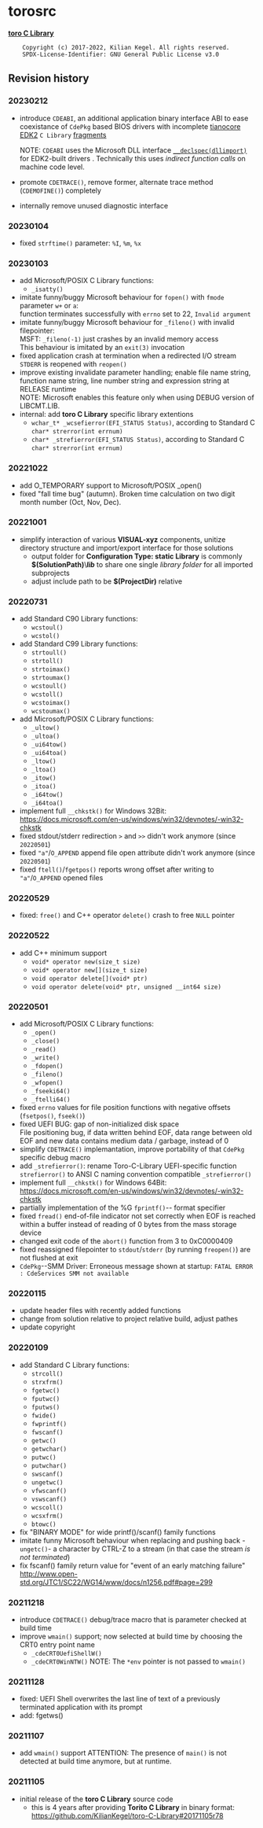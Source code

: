 # torosrc

[**toro C Library**](https://github.com/KilianKegel/toro-C-Library#toro-c-library-formerly-known-as-torito-c-library)

```
    Copyright (c) 2017-2022, Kilian Kegel. All rights reserved.
    SPDX-License-Identifier: GNU General Public License v3.0
```

## Revision history
### 20230212
* introduce `CDEABI`, an additional application binary interface ABI to ease coexistance of `CdePkg` based BIOS 
    drivers with incomplete [tianocore EDK2](https://github.com/tianocore/edk2) `C Library` 
    [fragments](https://github.com/tianocore/edk2/blob/master/CryptoPkg/Library/BaseCryptLib/SysCall/CrtWrapper.c#L603)

    NOTE: `CDEABI` uses the Microsoft DLL interface [`__declspec(dllimport)`](https://learn.microsoft.com/en-us/cpp/build/importing-into-an-application-using-declspec-dllimport?view=msvc-170) for EDK2-built drivers .
    Technically this uses *indirect function calls* on machine code level.
* promote `CDETRACE()`, remove former, alternate trace method (`CDEMOFINE()`) completely
* internally remove unused diagnostic interface
### 20230104
* fixed `strftime()` parameter: `%I`, `%m`, `%x`
### 20230103
* add Microsoft/POSIX C Library functions: 
    - `_isatty()`
* imitate funny/buggy Microsoft behaviour for `fopen()` with `fmode` parameter `w+` or `a`:<br>
  function terminates successfully with `errno` set to 22, `Invalid argument`
* imitate funny/buggy Microsoft behaviour for `_fileno()` with invalid filepointer:<br>
  MSFT: `_fileno(-1)` just crashes by an invalid memory access<br>
  This behaviour is imitated by an `exit(3)` invocation
* fixed application crash at termination when a redirected I/O stream `STDERR` is reopened with `reopen()`
* improve existing invalidate parameter handling; enable file name string, function name string, line number string and expression string
  at RELEASE runtime  
  NOTE: Microsoft enables this feature only when using DEBUG version of LIBCMT.LIB.
* internal: add **toro C Library** specific library extentions
    - `wchar_t* _wcsefierror(EFI_STATUS Status)`, according to Standard C `char* strerror(int errnum)`
    - `char* _strefierror(EFI_STATUS Status)`, according to Standard C `char* strerror(int errnum)`
### 20221022
* add O_TEMPORARY support to Microsoft/POSIX _open()
* fixed "fall time bug" (autumn). Broken time calculation on 
  two digit month number (Oct, Nov, Dec).
### 20221001
* simplify interaction of various **VISUAL-xyz** components, unitize directory structure 
  and import/export interface for those solutions
    * output folder for **Configuration Type: static Library** is commonly **$(SolutionPath)**\\***lib***
      to share one single *library folder* for all imported subprojects
    * adjust include path to be **$(ProjectDir)** relative
### 20220731
* add Standard C90 Library functions: 
    - `wcstoul()`
    - `wcstol()`
* add Standard C99 Library functions: 
    - `strtoull()`
    - `strtoll()`
    - `strtoimax()`
    - `strtoumax()`
    - `wcstoull()`
    - `wcstoll()`
    - `wcstoimax()`
    - `wcstoumax()`
* add Microsoft/POSIX C Library functions: 
    - `_ultow()`
    - `_ultoa()`
    - `_ui64tow()`
    - `_ui64toa()`
    - `_ltow()`
    - `_ltoa()`
    - `_itow()`
    - `_itoa()`
    - `_i64tow()`
    - `_i64toa()`
* implement full `__chkstk()` for Windows 32Bit: https://docs.microsoft.com/en-us/windows/win32/devnotes/-win32-chkstk
* fixed stdout/stderr redirection `>` and `>>` didn't work anymore (since `20220501`)
* fixed `"a"`/`O_APPEND` append file open attribute didn't work anymore (since `20220501`)
* fixed `ftell()`/`fgetpos()` reports wrong offset after writing to `"a"`/`O_APPEND` opened files

### 20220529
* fixed: `free()` and C++ operator `delete()`  crash to free `NULL` pointer

### 20220522
* add  C++ minimum support
    - `void* operator new(size_t size)`
    - `void* operator new[](size_t size)`
    - `void operator delete[](void* ptr)`
    - `void operator delete(void* ptr, unsigned __int64 size)`

### 20220501
* add Microsoft/POSIX C Library functions: 
    - `_open()`
    - `_close()`
    - `_read()`
    - `_write()`
    - `_fdopen()`
    - `_fileno()`
    - `_wfopen()`
    - `_fseeki64()`
    - `_ftelli64()`
* fixed `errno` values for file position functions with negative offsets (`fsetpos()`, `fseek()`)
* fixed UEFI BUG: gap of non-initialized disk space<br>
  File positioning bug, if data written behind EOF, data range between old EOF and new data contains medium data / garbage, instead of 0
* simplify `CDETRACE()` implemantation, improve portability of that `CdePkg` specific debug macro
* add `_strefierror()`: rename Toro-C-Library UEFI-specific function `strefierror()` to ANSI C naming convention compatible `_strefierror()`
* implement full `__chkstk()` for Windows 64Bit: https://docs.microsoft.com/en-us/windows/win32/devnotes/-win32-chkstk
* partially implementation of the %G `fprintf()`-- format specifier
* fixed `fread()` end-of-file indicator not set correctly when EOF is reached within a buffer instead of reading
  of 0 bytes from the mass storage device
* changed exit code of the `abort()` function from 3 to 0xC0000409
* fixed reassigned filepointer to `stdout`/`stderr` (by running `freopen()`) are not flushed at exit
* `CdePkg`--SMM Driver: Erroneous message shown at startup: `FATAL ERROR : CdeServices SMM not available`

### 20220115
* update header files with recently added functions
* change from solution relative to project relative build, adjust pathes
* update copyright

### 20220109
* add Standard C Library functions: 
    - `strcoll()`
    - `strxfrm()`
    - `fgetwc()`
    - `fputwc()`
    - `fputws()`
    - `fwide()`
    - `fwprintf()`
    - `fwscanf()`
    - `getwc()`
    - `getwchar()`
    - `putwc()`
    - `putwchar()`
    - `swscanf()`
    - `ungetwc()`
    - `vfwscanf()`
    - `vswscanf()`
    - `wcscoll()`
    - `wcsxfrm()`
    - `btowc()`
* fix "BINARY MODE" for wide printf()/scanf() family functions
* imitate funny Microsoft behaviour when replacing and pushing back  -`ungetc()`- a character by CTRL-Z to a stream (in that case the stream *is not terminated*)
* fix fscanf() family return value for "event of an early matching failure" http://www.open-std.org/JTC1/SC22/WG14/www/docs/n1256.pdf#page=299
    
### 20211218
* introduce `CDETRACE()` debug/trace macro that is parameter checked at build time
* improve `wmain()` support; now selected at build time by choosing the CRT0 entry point name
    * `_cdeCRT0UefiShellW()`
    * `_cdeCRT0WinNTW()`
    NOTE: The `*env` pointer is not passed to `wmain()`
### 20211128
* fixed: UEFI Shell overwrites the last line of text of a previously terminated application with its prompt
* add: fgetws()

### 20211107
* add `wmain()` support
    ATTENTION: The presence of `main()` is not detected at build time anymore, but at runtime.

### 20211105
* initial release of the **toro C Library** source code
    * this is 4 years after providing **Torito C Library** in binary format: <br> https://github.com/KilianKegel/toro-C-Library#20171105r78

